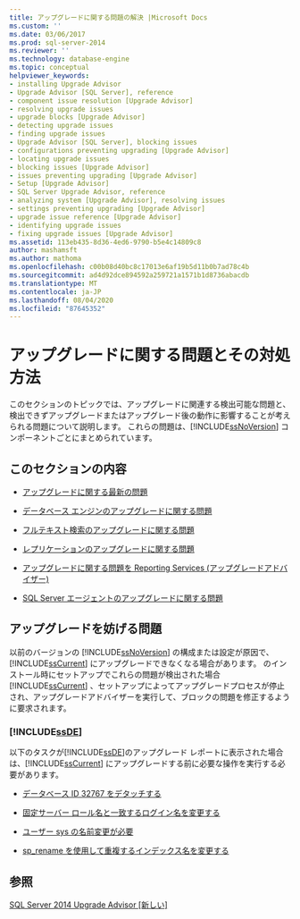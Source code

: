 ```yaml
---
title: アップグレードに関する問題の解決 |Microsoft Docs
ms.custom: ''
ms.date: 03/06/2017
ms.prod: sql-server-2014
ms.reviewer: ''
ms.technology: database-engine
ms.topic: conceptual
helpviewer_keywords:
- installing Upgrade Advisor
- Upgrade Advisor [SQL Server], reference
- component issue resolution [Upgrade Advisor]
- resolving upgrade issues
- upgrade blocks [Upgrade Advisor]
- detecting upgrade issues
- finding upgrade issues
- Upgrade Advisor [SQL Server], blocking issues
- configurations preventing upgrading [Upgrade Advisor]
- locating upgrade issues
- blocking issues [Upgrade Advisor]
- issues preventing upgrading [Upgrade Advisor]
- Setup [Upgrade Advisor]
- SQL Server Upgrade Advisor, reference
- analyzing system [Upgrade Advisor], resolving issues
- settings preventing upgrading [Upgrade Advisor]
- upgrade issue reference [Upgrade Advisor]
- identifying upgrade issues
- fixing upgrade issues [Upgrade Advisor]
ms.assetid: 113eb435-8d36-4ed6-9790-b5e4c14809c8
author: mashamsft
ms.author: mathoma
ms.openlocfilehash: c00b08d40bc8c17013e6af19b5d11b0b7ad78c4b
ms.sourcegitcommit: ad4d92dce894592a259721a1571b1d8736abacdb
ms.translationtype: MT
ms.contentlocale: ja-JP
ms.lasthandoff: 08/04/2020
ms.locfileid: "87645352"
---
```

# <a name="resolving-upgrade-issues"></a>アップグレードに関する問題とその対処方法
  このセクションのトピックでは、アップグレードに関連する検出可能な問題と、検出できずアップグレードまたはアップグレード後の動作に影響することが考えられる問題について説明します。 これらの問題は、[!INCLUDE[ssNoVersion](../../includes/ssnoversion-md.md)] コンポーネントごとにまとめられています。  
  
## <a name="in-this-section"></a>このセクションの内容  
  
-   [アップグレードに関する最新の問題](../../../2014/sql-server/install/late-breaking-upgrade-issues.md)  
  
-   [データベース エンジンのアップグレードに関する問題](../../../2014/sql-server/install/database-engine-upgrade-issues.md)  
  
-   [フルテキスト検索のアップグレードに関する問題](../../../2014/sql-server/install/full-text-search-upgrade-issues.md)  
  
-   [レプリケーションのアップグレードに関する問題](../../../2014/sql-server/install/replication-upgrade-issues.md)  
  
-   [アップグレードに関する問題を Reporting Services &#40;アップグレードアドバイザー&#41;](../../../2014/sql-server/install/reporting-services-upgrade-issues-upgrade-advisor.md)  
  
-   [SQL Server エージェントのアップグレードに関する問題](../../../2014/sql-server/install/sql-server-agent-upgrade-issues.md)  
  
## <a name="issues-that-prevent-upgrading"></a>アップグレードを妨げる問題  
 以前のバージョンの [!INCLUDE[ssNoVersion](../../includes/ssnoversion-md.md)] の構成または設定が原因で、[!INCLUDE[ssCurrent](../../includes/sscurrent-md.md)] にアップグレードできなくなる場合があります。 のインストール時にセットアップでこれらの問題が検出された場合 [!INCLUDE[ssCurrent](../../includes/sscurrent-md.md)] 、セットアップによってアップグレードプロセスが停止され、アップグレードアドバイザーを実行して、ブロックの問題を修正するように要求されます。  
  
### [!INCLUDE[ssDE](../../includes/ssde-md.md)]  
 以下のタスクが[!INCLUDE[ssDE](../../includes/ssde-md.md)]のアップグレード レポートに表示された場合は、[!INCLUDE[ssCurrent](../../includes/sscurrent-md.md)] にアップグレードする前に必要な操作を実行する必要があります。  
  
-   [データベース ID 32767 をデタッチする](../../../2014/sql-server/install/detach-database-id-32767.md)  
  
-   [固定サーバー ロール名と一致するログイン名を変更する](../../../2014/sql-server/install/rename-logins-matching-fixed-server-role-names.md)  
  
-   [ユーザー sys の名前変更が必要](../../../2014/sql-server/install/rename-user-sys.md)  
  
-   [sp_rename を使用して重複するインデックス名を変更する](../../../2014/sql-server/install/use-sp-rename-to-rename-duplicate-index-name.md)  
  
## <a name="see-also"></a>参照  
 [SQL Server 2014 Upgrade Advisor &#91;新しい&#93;](sql-server-2014-upgrade-advisor.md)  
  
  
